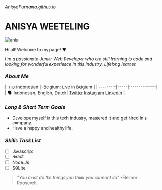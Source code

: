 ###### AnisyaPurnama.github.io

# **ANISYA WEETELING**

![anis](https://static.vecteezy.com/system/resources/previews/000/241/163/original/girl-with-wavy-hair-and-glasses-vector.jpg)

Hi all! Welcome to my page! :heart:

_I'm a passionate Junior Web Developer who are still learning to code and looking for wonderful experience in this industry. Lifelong learner._

### **_About Me_**

| :indonesia: Indonesian | :Belgium: Live in Belgium |
| ---------|-----|--------------|
| :speaking_head: Indonesian, English, Dutch| [Twitter](https://twitter.com/boeunisya) [Instagram](https://www.instagram.com/boeunisya/) [Linkedin](https://www.linkedin.com/in/anisya-weeteling-1b87151b4/) |

### **_Long & Short Term Goals_**
* Develope myself in this tech industry, mastered it and get hired in a company.
* Have a happy and healthy life.

### **_Skills Task List_**
- [ ] Javascript
- [ ] React
- [ ] Node.Js
- [ ] SQLite

> _"You must do the things you think you cannont do"_ -Eleanor Roosevelt